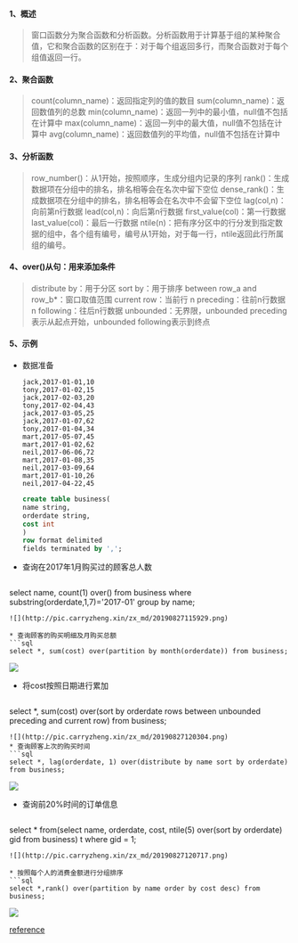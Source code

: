 #### 1、概述

> 窗口函数分为聚合函数和分析函数。分析函数用于计算基于组的某种聚合值，它和聚合函数的区别在于：对于每个组返回多行，而聚合函数对于每个组值返回一行。

#### 2、聚合函数

> count(column_name)：返回指定列的值的数目
> sum(column_name)：返回数值列的总数
> min(column_name)：返回一列中的最小值，null值不包括在计算中
> max(column_name)：返回一列中的最大值，null值不包括在计算中
> avg(column_name)：返回数值列的平均值，null值不包括在计算中

#### 3、分析函数

> row_number()：从1开始，按照顺序，生成分组内记录的序列
> rank()：生成数据项在分组中的排名，排名相等会在名次中留下空位
> dense_rank()：生成数据项在分组中的排名，排名相等会在名次中不会留下空位
> lag(col,n)：向前第n行数据
> lead(col,n)：向后第n行数据
> first_value(col)：第一行数据
> last_value(col)：最后一行数据
> ntile(n)：把有序分区中的行分发到指定数据的组中，各个组有编号，编号从1开始，对于每一行，ntile返回此行所属组的编号。

#### 4、over()从句：用来添加条件

> distribute by：用于分区
> sort by：用于排序
> between row_a and row_b*：窗口取值范围
> current row：当前行
> n preceding：往前n行数据
> n following：往后n行数据
> unbounded：无界限，unbounded preceding表示从起点开始，unbounded following表示到终点

#### 5、示例

* 数据准备
   ```
   jack,2017-01-01,10
   tony,2017-01-02,15
   jack,2017-02-03,20
   tony,2017-02-04,43
   jack,2017-03-05,25
   jack,2017-01-07,62
   tony,2017-01-04,34
   mart,2017-05-07,45
   mart,2017-01-02,62
   neil,2017-06-06,72
   mart,2017-01-08,35
   neil,2017-03-09,64
   mart,2017-01-10,26
   neil,2017-04-22,45
   ```

   ```sql
   create table business(
   name string,
   orderdate string,
   cost int
   )
   row format delimited
   fields terminated by ',';
   ```

* 查询在2017年1月购买过的顾客总人数

   ```sql
select name, count(1) over() from business where substring(orderdate,1,7)='2017-01' group by name;
   ```
   ![](http://pic.carryzheng.xin/zx_md/20190827115929.png)
   
* 查询顾客的购买明细及月购买总额
   ```sql
select *, sum(cost) over(partition by month(orderdate)) from business;
   ```
   ![](http://pic.carryzheng.xin/zx_md/20190827120138.png)
* 将cost按照日期进行累加
   ```sql
select *, sum(cost) over(sort by orderdate rows between unbounded preceding and current row) from business;
   ```
   ![](http://pic.carryzheng.xin/zx_md/20190827120304.png)
* 查询顾客上次的购买时间
   ```sql
select *, lag(orderdate, 1) over(distribute by name sort by orderdate) from business;
   ```
   ![](http://pic.carryzheng.xin/zx_md/20190827120546.png)
* 查询前20%时间的订单信息
   ```sql
select * from(select name, orderdate, cost, ntile(5) over(sort by orderdate) gid from business) t where gid = 1;
   ```
   ![](http://pic.carryzheng.xin/zx_md/20190827120717.png)

* 按照每个人的消费金额进行分组排序
   ```sql
select *,rank() over(partition by name order by cost desc) from business;
   ```
   ![](http://pic.carryzheng.xin/zx_md/20190827121203.png)

[reference](https://cwiki.apache.org/confluence/display/Hive/LanguageManual+WindowingAndAnalytics)

